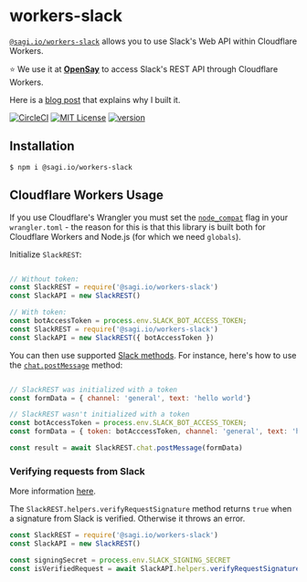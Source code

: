 # workers-slack

[`@sagi.io/workers-slack`](https://www.npmjs.com/package/@sagi.io/workers-slack) allows
you to use Slack's Web API within Cloudflare Workers.

⭐ We use it at **[OpenSay](https://opensay.co/s=workers-slack)** to access Slack's REST API through Cloudflare Workers.

Here is a [blog post](https://sagi.io/slack-api-for-cloudflare-workers/) that explains why I built it.


[![CircleCI](https://circleci.com/gh/sagi/workers-slack.svg?style=svg&circle-token=e5282bece02d965a8fcde66d517bb599f20aa2e4)](https://circleci.com/gh/sagi/workers-slack)
[![MIT License](https://img.shields.io/npm/l/@sagi.io/workers-slack.svg?style=flat-square)](http://opensource.org/licenses/MIT)
[![version](https://img.shields.io/npm/v/@sagi.io/workers-slack.svg?style=flat-square)](http://npm.im/@sagi.io/workers-slack)

## Installation

~~~
$ npm i @sagi.io/workers-slack
~~~

## Cloudflare Workers Usage

If you use Cloudflare's Wrangler you must set the [`node_compat`](https://developers.cloudflare.com/workers/wrangler/configuration/#inheritable-keys) flag in your `wrangler.toml` - the reason for this is that this library is built both for Cloudflare Workers and Node.js (for which we need `globals`).

Initialize `SlackREST`:

~~~js

// Without token:
const SlackREST = require('@sagi.io/workers-slack')
const SlackAPI = new SlackREST()

// With token:
const botAccessToken = process.env.SLACK_BOT_ACCESS_TOKEN;
const SlackREST = require('@sagi.io/workers-slack')
const SlackAPI = new SlackREST({ botAccessToken })
~~~

You can then use supported [Slack methods](https://api.slack.com/methods).
For instance, here's how to use the [`chat.postMessage`](https://api.slack.com/methods/chat.postMessage) method:

~~~js

// SlackREST was initialized with a token
const formData = { channel: 'general', text: 'hello world'}

// SlackREST wasn't initialized with a token
const botAccessToken = process.env.SLACK_BOT_ACCESS_TOKEN;
const formData = { token: botAcccessToken, channel: 'general', text: 'hello world' }

const result = await SlackREST.chat.postMessage(formData)
~~~

### Verifying requests from Slack

More information [here](https://api.slack.com/authentication/verifying-requests-from-slack).

The `SlackREST.helpers.verifyRequestSignature` method returns `true` when a signature from Slack is verified. Otherwise it throws an error.

~~~js
const SlackREST = require('@sagi.io/workers-slack')
const SlackAPI = new SlackREST()

const signingSecret = process.env.SLACK_SIGNING_SECRET
const isVerifiedRequest = await SlackAPI.helpers.verifyRequestSignature(request, signingSecret)
~~~
